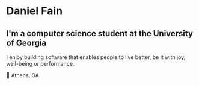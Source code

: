 # **Daniel Fain**

## **I'm a computer science student at the University of Georgia**

I enjoy building software that enables people to live better, be it with joy, well-being or performance.

📍 Athens, GA
